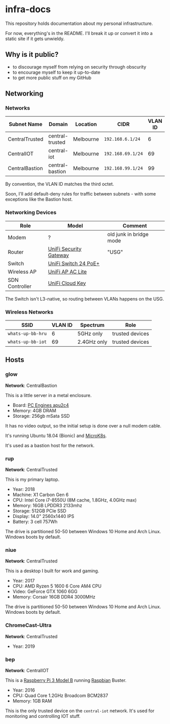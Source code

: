 # infra-docs

This repository holds documentation about my personal infrastructure.

For now, everything's in the README. I'll break it up or convert it into a
static site if it gets unwieldy.

## Why is it public?

* to discourage myself from relying on security through obscurity
* to encourage myself to keep it up-to-date
* to get more public stuff on my GitHub

## Networking

### Networks

| Subnet Name      | Domain          | Location  | CIDR              | VLAN ID |
| ---------------- | --------------- | --------- | ----------------- | ------- |
| CentralTrusted   | central-trusted | Melbourne | `192.168.6.1/24`  | 6       |
| CentralIOT       | central-iot     | Melbourne | `192.168.69.1/24` | 69      |
| CentralBastion   | central-bastion | Melbourne | `192.168.99.1/24` | 99      |

By convention, the VLAN ID matches the third octet.

Soon, I'll add default-deny rules for traffic between subnets - with some exceptions like the Bastion host.

### Networking Devices

| Role           | Model                                                                         | Comment                 |
| -------------- | ----------------------------------------------------------------------------- | ----------------------- |
| Modem          | ?                                                                             | old junk in bridge mode |
| Router         | [UniFi Security Gateway](https://www.ui.com/unifi-routing/usg/)               | "USG"                   |
| Switch         | [UniFi Switch 24 PoE+](https://www.ui.com/unifi-switching/unifi-switch-2448/) |                         |
| Wireless AP    | [UniFi AP AC Lite](https://www.ui.com/unifi/unifi-ap-ac-lite/)                |                         |
| SDN Controller | [UniFi Cloud Key](https://www.ui.com/unifi/unifi-cloud-key/)                  |                         |

The Switch isn't L3-native, so routing between VLANs happens on the USG.

### Wireless Networks

| SSID                | VLAN ID | Spectrum    | Role            |
| ------------------- | ------- | ----------- | --------------- |
| `whats-up-bb-hru`   | 6       | 5GHz only   | trusted devices |
| `whats-up-bb-iot`   | 69      | 2.4GHz only | trusted devices |

## Hosts

### glow

**Network**: CentralBastion

This is a little server in a metal enclosure.

* Board: [PC Engines apu2c4](https://pcengines.ch/apu2c4.htm)
* Memory: 4GB DRAM
* Storage: 256gb mSata SSD

It has no video output, so the initial setup is done over a null modem cable.

It's running Ubuntu 18.04 (Bionic) and [MicroK8s](https://microk8s.io/).

It's used as a bastion host for the network.

### rup

**Network**: CentralTrusted

This is my primary laptop.

* Year: 2018
* Machine: X1 Carbon Gen 6
* CPU: Intel Core i7-8550U (8M cache, 1.8GHz, 4.0GHz max)
* Memory: 16GB LPDDR3 2133mhz
* Storage: 512GB PCIe SSD
* Display: 14.0" 2560x1440 IPS
* Battery: 3 cell 757Wh

The drive is partitioned 50-50 between Windows 10 Home and Arch Linux. Windows
boots by default.

### niue

**Network**: CentralTrusted

This is a desktop I built for work and gaming.

* Year: 2017
* CPU: AMD Ryzen 5 1600 6 Core AM4 CPU
* Video: GeForce GTX 1060 6GG
* Memory: Corsair 16GB DDR4 3000MHz

The drive is partitioned 50-50 between Windows 10 Home and Arch Linux. Windows
boots by default.

### ChromeCast-Ultra

**Network**: CentralTrusted

* Year: 2019

### bep

**Network**: CentralIOT

This is a [Raspberry Pi 3 Model B](https://www.raspberrypi.org/products/raspberry-pi-3-model-b/) running [Raspbian](https://en.wikipedia.org/wiki/Raspbian) Buster.

* Year: 2016
* CPU: Quad Core 1.2GHz Broadcom BCM2837
* Memory: 1GB RAM

This is the only trusted device on the `central-iot` network. It's used for monitoring and controlling IOT stuff.
